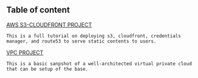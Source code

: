 Table of content
-
[AWS S3-CLOUDFRONT PROJECT](https://github.com/UYIGITHUB/aws-projects/blob/main/AWS%20S3-CLOUDFRONT%20Project/README.md)

```Plain text
This is a full tutorial on deploying s3, cloudfront, credentials manager, and route53 to serve static contents to users.
```
[VPC PROJECT](https://github.com/UYIGITHUB/aws-projects/blob/main/vpc%20project/README.md)

```plain text
This is a basic sanpshot of a well-architected virtual private cloud that can be setup of the base.
```